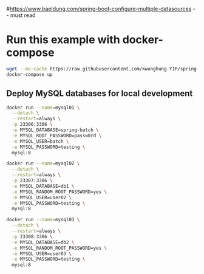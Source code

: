 
#https://www.baeldung.com/spring-boot-configure-multiple-datasources  -- must read
# Run this example with docker-compose

```bash
wget --no-cache https://raw.githubusercontent.com/kwonghung-YIP/spring-batch-multi-datasource/master/docker-compose.yml
docker-compose up
```

## Deploy MySQL databases for local development

```bash
docker run --name=mysql01 \
  --detach \
  --restart=always \
  -p 23306:3306 \
  -e MYSQL_DATABASE=spring-batch \
  -e MYSQL_ROOT_PASSWORD=passw0rd \
  -e MYSQL_USER=batch \
  -e MYSQL_PASSWORD=testing \
  mysql:8 

docker run --name=mysql02 \
  --detach \
  --restart=always \
  -p 23307:3306 \
  -e MYSQL_DATABASE=db1 \
  -e MYSQL_RANDOM_ROOT_PASSWORD=yes \
  -e MYSQL_USER=user02 \
  -e MYSQL_PASSWORD=testing \
  mysql:8 

docker run --name=mysql03 \
  --detach \
  --restart=always \
  -p 23308:3306 \
  -e MYSQL_DATABASE=db2 \
  -e MYSQL_RANDOM_ROOT_PASSWORD=yes \
  -e MYSQL_USER=user03 \
  -e MYSQL_PASSWORD=testing \
  mysql:8
```
